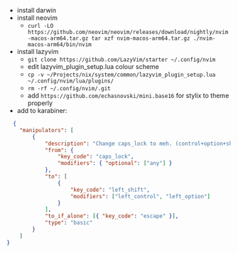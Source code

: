 - install darwin
- install neovim
  - `curl -LO https://github.com/neovim/neovim/releases/download/nightly/nvim-macos-arm64.tar.gz
tar xzf nvim-macos-arm64.tar.gz
./nvim-macos-arm64/bin/nvim`
- install lazyvim
  - `git clone https://github.com/LazyVim/starter ~/.config/nvim`
  - edit lazyvim_plugin_setup.lua colour scheme
  - `cp -v ~/Projects/nix/system/common/lazyvim_plugin_setup.lua ~/.config/nvim/lua/plugins/`
  - `rm -rf ~/.config/nvim/.git`
  - add `https://github.com/echasnovski/mini.base16` for stylix to theme properly
- add to karabiner: 

```json
  {
    "manipulators": [
        {
            "description": "Change caps_lock to meh. (control+option+shift)",
            "from": {
                "key_code": "caps_lock",
                "modifiers": { "optional": ["any"] }
            },
            "to": [
                {
                    "key_code": "left_shift",
                    "modifiers": ["left_control", "left_option"]
                }
            ],
            "to_if_alone": [{ "key_code": "escape" }],
            "type": "basic"
        }
    ]
}
```
